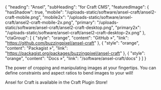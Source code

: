 {
    "heading": "Ansel",
    "subHeading": "for Craft CMS",
    "featuredImage": {
        "hasShadow": true,
        "mobile": "/uploads-static/software/ansel-craft/ansel2-craft-mobile.png",
        "mobile2x": "/uploads-static/software/ansel-craft/ansel2-craft-mobile-2x.png",
        "primary": "/uploads-static/software/ansel-craft/ansel2-craft-desktop.png",
        "primary2x": "/uploads-static/software/ansel-craft/ansel2-craft-desktop-2x.png"
    },
    "ctaGroup": [
        {
            "style": "orange",
            "content": "GitHub &raquo;",
            "link": "https://github.com/buzzingpixel/ansel-craft"
        },
        {
            "style": "orange",
            "content": "Packagist &raquo;",
            "link": "https://packagist.org/packages/buzzingpixel/ansel-craft"
        },
        {
            "style": "orange",
            "content": "Docs &raquo;",
            "link": "/software/ansel-craft/docs"
        }
    ]
}

The power of cropping and manipulating images at your fingertips. You can define constraints and aspect ratios to bend images to your will!

Ansel for Craft is available in the Craft Plugin Store!
